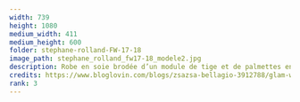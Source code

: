 ```yaml
---
width: 739
height: 1080
medium_width: 411
medium_height: 600
folder: stephane-rolland-FW-17-18
image_path: stephane_rolland_fw17-18_modele2.jpg
description: Robe en soie brodée d’un module de tige et de palmettes en silicone Or métalisé
credits: https://www.bloglovin.com/blogs/zsazsa-bellagio-3912788/glam-wow-stephane-rolland-5806652489
rank: 3
---
```

